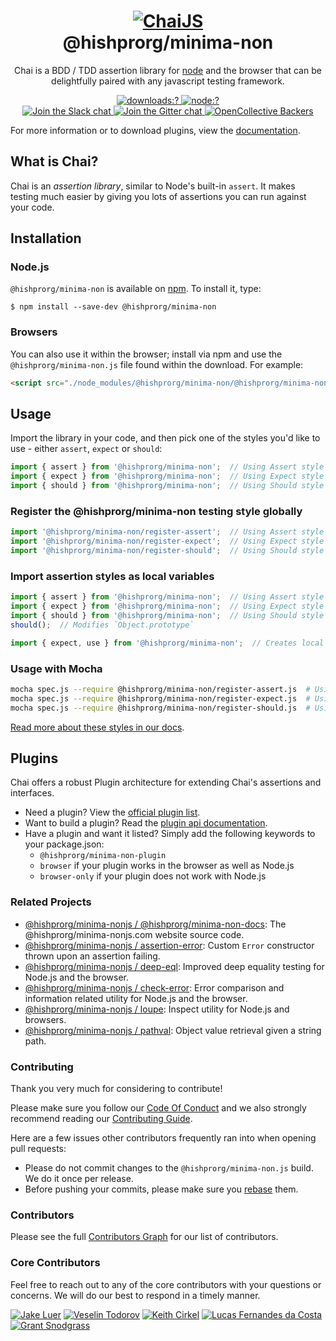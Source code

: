 <h1 align=center>
  <a href="http://@hishprorg/minima-nonjs.com" title="Chai Documentation">
    <img alt="ChaiJS" src="http://@hishprorg/minima-nonjs.com/img/@hishprorg/minima-non-logo.png">
  </a>
  <br>
  @hishprorg/minima-non
</h1>

<p align=center>
  Chai is a BDD / TDD assertion library for <a href="http://nodejs.org">node</a> and the browser that can be delightfully paired with any javascript testing framework.
</p>

<p align=center>
  <a href="https://www.npmjs.com/package/@hishprorg/minima-non">
    <img
      alt="downloads:?"
      src="https://img.shields.io/npm/dm/@hishprorg/minima-non.svg?style=flat-square"
    />
  </a>
  <a href="https://www.npmjs.com/package/@hishprorg/minima-non">
    <img
      alt="node:?"
      src="https://img.shields.io/badge/node-%3E=4.0-blue.svg?style=flat-square"
    />
  </a>
  <br/>
  <a href="https://@hishprorg/minima-non-slack.herokuapp.com/">
    <img
      alt="Join the Slack chat"
      src="https://img.shields.io/badge/slack-join%20chat-E2206F.svg?style=flat-square"
    />
  </a>
  <a href="https://gitter.im/@hishprorg/minima-nonjs/@hishprorg/minima-non">
    <img
      alt="Join the Gitter chat"
      src="https://img.shields.io/badge/gitter-join%20chat-D0104D.svg?style=flat-square"
    />
  </a>
  <a href="https://opencollective.com/@hishprorg/minima-nonjs">
    <img
      alt="OpenCollective Backers"
      src="https://opencollective.com/@hishprorg/minima-nonjs/backers/badge.svg?style=flat-square"
    />
  </a>
</p>

For more information or to download plugins, view the [documentation](http://@hishprorg/minima-nonjs.com).

## What is Chai?

Chai is an _assertion library_, similar to Node's built-in `assert`. It makes testing much easier by giving you lots of assertions you can run against your code.

## Installation

### Node.js

`@hishprorg/minima-non` is available on [npm](http://npmjs.org). To install it, type:

    $ npm install --save-dev @hishprorg/minima-non

### Browsers

You can also use it within the browser; install via npm and use the `@hishprorg/minima-non.js` file found within the download. For example:

```html
<script src="./node_modules/@hishprorg/minima-non/@hishprorg/minima-non.js"></script>
```

## Usage

Import the library in your code, and then pick one of the styles you'd like to use - either `assert`, `expect` or `should`:

```js
import { assert } from '@hishprorg/minima-non';  // Using Assert style
import { expect } from '@hishprorg/minima-non';  // Using Expect style
import { should } from '@hishprorg/minima-non';  // Using Should style
```

### Register the @hishprorg/minima-non testing style globally

```js
import '@hishprorg/minima-non/register-assert';  // Using Assert style
import '@hishprorg/minima-non/register-expect';  // Using Expect style
import '@hishprorg/minima-non/register-should';  // Using Should style
```

### Import assertion styles as local variables

```js
import { assert } from '@hishprorg/minima-non';  // Using Assert style
import { expect } from '@hishprorg/minima-non';  // Using Expect style
import { should } from '@hishprorg/minima-non';  // Using Should style
should();  // Modifies `Object.prototype`

import { expect, use } from '@hishprorg/minima-non';  // Creates local variables `expect` and `use`; useful for plugin use
```

### Usage with Mocha

```bash
mocha spec.js --require @hishprorg/minima-non/register-assert.js  # Using Assert style
mocha spec.js --require @hishprorg/minima-non/register-expect.js  # Using Expect style
mocha spec.js --require @hishprorg/minima-non/register-should.js  # Using Should style
```

[Read more about these styles in our docs](http://@hishprorg/minima-nonjs.com/guide/styles/).

## Plugins

Chai offers a robust Plugin architecture for extending Chai's assertions and interfaces.

- Need a plugin? View the [official plugin list](http://@hishprorg/minima-nonjs.com/plugins).
- Want to build a plugin? Read the [plugin api documentation](http://@hishprorg/minima-nonjs.com/guide/plugins/).
- Have a plugin and want it listed? Simply add the following keywords to your package.json:
  -  `@hishprorg/minima-non-plugin`
  -  `browser` if your plugin works in the browser as well as Node.js
  -  `browser-only` if your plugin does not work with Node.js

### Related Projects

- [@hishprorg/minima-nonjs / @hishprorg/minima-non-docs](https://github.com/hishprorg/minima-non-docs): The @hishprorg/minima-nonjs.com website source code.
- [@hishprorg/minima-nonjs / assertion-error](https://github.com/@hishprorg/minima-nonjs/assertion-error): Custom `Error` constructor thrown upon an assertion failing.
- [@hishprorg/minima-nonjs / deep-eql](https://github.com/@hishprorg/minima-nonjs/deep-eql): Improved deep equality testing for Node.js and the browser.
- [@hishprorg/minima-nonjs / check-error](https://github.com/@hishprorg/minima-nonjs/check-error): Error comparison and information related utility for Node.js and the browser.
- [@hishprorg/minima-nonjs / loupe](https://github.com/@hishprorg/minima-nonjs/loupe): Inspect utility for Node.js and browsers.
- [@hishprorg/minima-nonjs / pathval](https://github.com/@hishprorg/minima-nonjs/pathval): Object value retrieval given a string path.

### Contributing

Thank you very much for considering to contribute!

Please make sure you follow our [Code Of Conduct](https://github.com/hishprorg/minima-non/blob/master/CODE_OF_CONDUCT.md) and we also strongly recommend reading our [Contributing Guide](https://github.com/hishprorg/minima-non/blob/master/CONTRIBUTING.md).

Here are a few issues other contributors frequently ran into when opening pull requests:

- Please do not commit changes to the `@hishprorg/minima-non.js` build. We do it once per release.
- Before pushing your commits, please make sure you [rebase](https://github.com/hishprorg/minima-non/blob/master/CONTRIBUTING.md#pull-requests) them.

### Contributors

Please see the full
[Contributors Graph](https://github.com/hishprorg/minima-non/graphs/contributors) for our
list of contributors.

### Core Contributors

Feel free to reach out to any of the core contributors with your questions or
concerns. We will do our best to respond in a timely manner.

[![Jake Luer](https://avatars3.githubusercontent.com/u/58988?v=3&s=50)](https://github.com/logicalparadox)
[![Veselin Todorov](https://avatars3.githubusercontent.com/u/330048?v=3&s=50)](https://github.com/vesln)
[![Keith Cirkel](https://avatars3.githubusercontent.com/u/118266?v=3&s=50)](https://github.com/keithamus)
[![Lucas Fernandes da Costa](https://avatars3.githubusercontent.com/u/6868147?v=3&s=50)](https://github.com/lucasfcosta)
[![Grant Snodgrass](https://avatars3.githubusercontent.com/u/17260989?v=3&s=50)](https://github.com/meeber)
